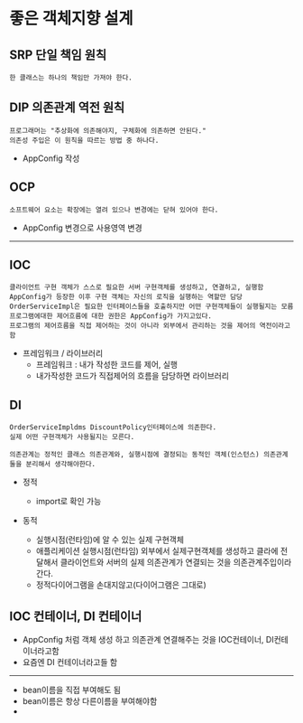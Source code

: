 # 좋은 객체지향 설계

## SRP 단일 책임 원칙
~~~ 
한 클래스는 하나의 책임만 가져야 한다.
~~~


## DIP 의존관계 역전 원칙
~~~
프로그래머는 "추상화에 의존해야지, 구체화에 의존하면 안된다."
의존성 주입은 이 원칙을 따르는 방법 중 하나다.
~~~
- AppConfig 작성

## OCP
~~~
소프트웨어 요소는 확장에는 열려 있으나 변경에는 닫혀 있어야 한다.
~~~
- AppConfig 변경으로 사용영역 변경



---

## IOC
~~~
클라이언트 구현 객체가 스스로 필요한 서버 구현객체를 생성하고, 연결하고, 실행함
AppConfig가 등장한 이후 구현 객체는 자신의 로직을 실행하는 역할만 담당
OrderServiceImpl은 필요한 인터페이스들을 호출하지만 어떤 구현객체들이 실행될지는 모름
프로그램에대한 제어흐름에 대한 권한은 AppConfig가 가지고있다.
프로그램의 제어흐름을 직접 제어하는 것이 아니라 외부에서 관리하는 것을 제어의 역전이라고 함
~~~

- 프레임워크 / 라이브러리
    - 프레임워크 : 내가 작성한 코드를 제어, 실행
    - 내가작성한 코드가 직접제어의 흐름을 담당하면 라이브러리

## DI
~~~
OrderServiceImpldms DiscountPolicy인터페이스에 의존한다.
실제 어떤 구현객체가 사용될지는 모른다.

의존관계는 정적인 클래스 의존관계와, 실행시점에 결정되는 동적인 객체(인스턴스) 의존관계 둘을 분리해서 생각해야한다.

~~~    

- 정적
  - import로 확인 가능


- 동적
  - 실행시점(런타임)에 알 수 있는 실제 구현객체
  - 애플리케이션 실행시점(런타임) 외부에서 실제구현객체를 생성하고 클라에 전달해서 클라이언트와 서버의 실제 의존관계가 연결되는 것을 의존관계주입이라간다.
  - 정적다이어그램을 손대지않고(다이어그램은 그대로)

## IOC 컨테이너, DI 컨테이너
- AppConfig 처럼 객체 생성 하고 의존관계 연결해주는 것을 IOC컨테이너, DI컨테이너라고함
- 요즘엔 DI 컨테이너라고들 함


---

- bean이름을 직접 부여해도 됨
- bean이름은 항상 다른이름을 부여해야함
- 
